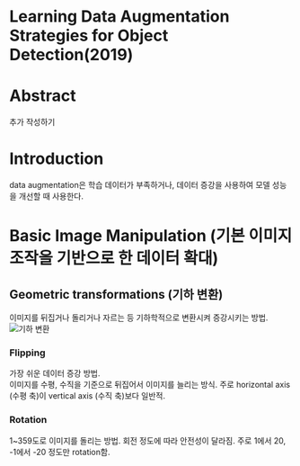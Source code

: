 # Learning Data Augmentation Strategies for Object Detection(2019)

# Abstract
추가 작성하기

# Introduction
data augmentation은 학습 데이터가 부족하거나, 데이터 증강을 사용하여 모델 성능을 개선할 때 사용한다.  


# Basic Image Manipulation (기본 이미지 조작을 기반으로 한 데이터 확대)
## Geometric transformations (기하 변환)
이미지를 뒤집거나 돌리거나 자르는 등 기하학적으로 변환시켜 증강시키는 방법.  
![기하 변환](https://user-images.githubusercontent.com/108729047/215556559-de52a705-17a7-494b-9f54-159de49816bb.png)

### Flipping
가장 쉬운 데이터 증강 방법.  
이미지를 수평, 수직을 기준으로 뒤집어서 이미지를 늘리는 방식. 주로 horizontal axis (수평 축)이 vertical axis (수직 축)보다 일반적. 

### Rotation  
1~359도로 이미지를 돌리는 방법. 회전 정도에 따라 안전성이 달라짐. 주로 1에서 20, -1에서 -20 정도만 rotation함.

